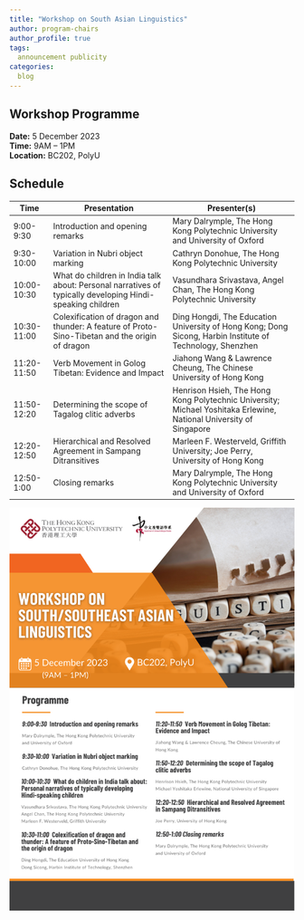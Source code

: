 ```yaml
---
title: "Workshop on South Asian Linguistics"
author: program-chairs
author_profile: true
tags:
  announcement publicity
categories:
  blog
---
```


## Workshop Programme

**Date:** 5 December 2023  
**Time:** 9AM – 1PM  
**Location:** BC202, PolyU

## Schedule

| Time | Presentation | Presenter(s) |
| --- | --- | --- |
| 9:00-9:30 | Introduction and opening remarks | Mary Dalrymple, The Hong Kong Polytechnic University and University of Oxford |
| 9:30-10:00 | Variation in Nubri object marking | Cathryn Donohue, The Hong Kong Polytechnic University |
| 10:00-10:30 | What do children in India talk about: Personal narratives of typically developing Hindi-speaking children | Vasundhara Srivastava, Angel Chan, The Hong Kong Polytechnic University |
| 10:30-11:00 | Colexification of dragon and thunder: A feature of Proto-Sino-Tibetan and the origin of dragon | Ding Hongdi, The Education University of Hong Kong; Dong Sicong, Harbin Institute of Technology, Shenzhen |
| 11:20-11:50 | Verb Movement in Golog Tibetan: Evidence and Impact | Jiahong Wang & Lawrence Cheung, The Chinese University of Hong Kong |
| 11:50-12:20 | Determining the scope of Tagalog clitic adverbs | Henrison Hsieh, The Hong Kong Polytechnic University; Michael Yoshitaka Erlewine, National University of Singapore |
| 12:20-12:50 | Hierarchical and Resolved Agreement in Sampang Ditransitives | Marleen F. Westerveld, Griffith University; Joe Perry, University of Hong Kong |
| 12:50-1:00 | Closing remarks | Mary Dalrymple, The Hong Kong Polytechnic University and University of Oxford |

![Worskhop Programme](/downloads/workshop.png)